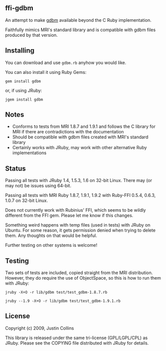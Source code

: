 ## ffi-gdbm

An attempt to make [gdbm](http://www.vivtek.com/gdbm/) available beyond the C Ruby implementation.

Faithfully mimics MRI's standard library and is compatible with gdbm files produced by that version.

## Installing

You can download and use `gdbm.rb` anyhow you would like.

You can also install it using Ruby Gems:

`gem install gdbm`

or, if using JRuby:

`jgem install gdbm`

## Notes

* Conforms to tests from MRI 1.8.7 and 1.9.1 and follows the C library for MRI if there are contradictions with the documentation
* Should be compatible with gdbm files created with MRI's standard library
* Certainly works with JRuby, may work with other alternative Ruby implementations

## Status

Passing all tests with JRuby 1.4, 1.5.3, 1.6 on 32-bit Linux. There may (or may not) be issues using 64-bit.

Passing all tests with MRI Ruby 1.8.7, 1.9.1, 1.9.2 with Ruby-FFI 0.5.4, 0.6.3, 1.0.7 on 32-bit Linux.

Does not currently work with Rubinius' FFI, which seems to be wildly different from the FFI gem. Please let me know if this changes.

Something weird happens with temp files (used in tests) with JRuby on Ubuntu. For some reason, it gets permission denied when trying to delete them. Any thoughts on that would be helpful.

Further testing on other systems is welcome!

## Testing

Two sets of tests are included, copied straight from the MRI distribution. However, they do require the use of ObjectSpace, so this is how to run them with JRuby:

`jruby -X+O -r lib/gdbm test/test_gdbm-1.8.7.rb`

`jruby --1.9 -X+O -r lib/gdbm test/test_gdbm-1.9.1.rb`

## License

Copyright (c) 2009, Justin Collins

This library is released under the same tri-license (GPL/LGPL/CPL) as JRuby.
Please see the COPYING file distributed with JRuby for details.
